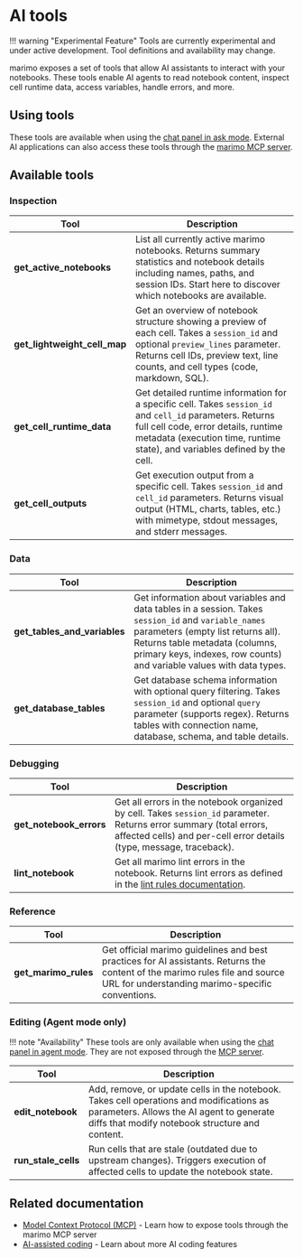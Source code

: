 # AI tools

!!! warning "Experimental Feature"
    Tools are currently experimental and under active development. Tool definitions and availability may change.

marimo exposes a set of tools that allow AI assistants to interact with your notebooks. These tools enable AI agents to read notebook content, inspect cell runtime data, access variables, handle errors, and more.

## Using tools

These tools are available when using the [chat panel in ask mode](ai_completion.md#chat-panel). External AI applications can also access these tools through the [marimo MCP server](mcp.md#mcp-server).

## Available tools

### Inspection

| Tool | Description |
|------|-------------|
| **get_active_notebooks** | List all currently active marimo notebooks. Returns summary statistics and notebook details including names, paths, and session IDs. Start here to discover which notebooks are available. |
| **get_lightweight_cell_map** | Get an overview of notebook structure showing a preview of each cell. Takes a `session_id` and optional `preview_lines` parameter. Returns cell IDs, preview text, line counts, and cell types (code, markdown, SQL). |
| **get_cell_runtime_data** | Get detailed runtime information for a specific cell. Takes `session_id` and `cell_id` parameters. Returns full cell code, error details, runtime metadata (execution time, runtime state), and variables defined by the cell. |
| **get_cell_outputs** | Get execution output from a specific cell. Takes `session_id` and `cell_id` parameters. Returns visual output (HTML, charts, tables, etc.) with mimetype, stdout messages, and stderr messages. |

### Data

| Tool | Description |
|------|-------------|
| **get_tables_and_variables** | Get information about variables and data tables in a session. Takes `session_id` and `variable_names` parameters (empty list returns all). Returns table metadata (columns, primary keys, indexes, row counts) and variable values with data types. |
| **get_database_tables** | Get database schema information with optional query filtering. Takes `session_id` and optional `query` parameter (supports regex). Returns tables with connection name, database, schema, and table details. |

### Debugging

| Tool | Description |
|------|-------------|
| **get_notebook_errors** | Get all errors in the notebook organized by cell. Takes `session_id` parameter. Returns error summary (total errors, affected cells) and per-cell error details (type, message, traceback). |
| **lint_notebook** | Get all marimo lint errors in the notebook. Returns lint errors as defined in the [lint rules documentation](../lint_rules/index.md). |

### Reference

| Tool | Description |
|------|-------------|
| **get_marimo_rules** | Get official marimo guidelines and best practices for AI assistants. Returns the content of the marimo rules file and source URL for understanding marimo-specific conventions. |

### Editing (Agent mode only)

!!! note "Availability"
    These tools are only available when using the [chat panel in agent mode](ai_completion.md#chat-panel). They are not exposed through the [MCP server](mcp.md#mcp-server).

| Tool | Description |
|------|-------------|
| **edit_notebook** | Add, remove, or update cells in the notebook. Takes cell operations and modifications as parameters. Allows the AI agent to generate diffs that modify notebook structure and content. |
| **run_stale_cells** | Run cells that are stale (outdated due to upstream changes). Triggers execution of affected cells to update the notebook state. |

## Related documentation

- [Model Context Protocol (MCP)](mcp.md) - Learn how to expose tools through the marimo MCP server
- [AI-assisted coding](ai_completion.md) - Learn about more AI coding features

